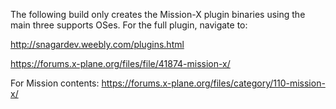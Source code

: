 The following build only creates the Mission-X plugin binaries using the main three supports OSes.
For the full plugin, navigate to: 

http://snagardev.weebly.com/plugins.html

https://forums.x-plane.org/files/file/41874-mission-x/

For Mission contents:
https://forums.x-plane.org/files/category/110-mission-x/

